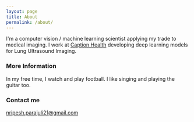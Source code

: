 ```yaml
---
layout: page
title: About
permalink: /about/
---
```


I'm a computer vision / machine learning scientist applying my trade to medical imaging. 
I work at <a href="https://captionhealth.com" target="_blank">Caption Health</a> developing deep learning models for Lung Ultrasound Imaging.



### More Information
In my free time, I watch and play football. I like singing and playing the guitar too.

### Contact me
[nripesh.parajuli21@gmail.com](mailto:nripesh.parajuli21@gmail.com)
